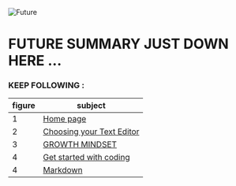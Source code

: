 
![Future](https://i.pinimg.com/originals/23/05/35/230535d2013c6b8f34e2304d050df22f.jpg
)

# FUTURE SUMMARY JUST DOWN HERE ...

### KEEP FOLLOWING :


|figure|subject|
|--|--|
|1|[Home page](https://aseel-dweedar.github.io/reading-notes/)|
|2|  [Choosing your Text Editor](https://github.com/Aseel-Dweedar/reading-notes/blob/main/summarizing.md)  |
|3|[GROWTH MINDSET](https://github.com/Aseel-Dweedar/reading-notes/blob/main/Growth%20mindset.md)|
|4|[Get started with coding](https://github.com/Aseel-Dweedar/reading-notes/blob/main/Get%20started%20with%20coding.md)|
|4|[Markdown](https://github.com/Aseel-Dweedar/reading-notes/blob/main/Markdown.md)|
